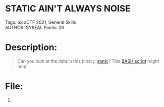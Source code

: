 # STATIC AIN'T ALWAYS NOISE
Tags: picoCTF 2021, General Skills  
AUTHOR: SYREAL
Points: 20

# Description:
> Can you look at the data in this binary: [static](static)? This [BASH script](ltdis.sh) might help!

# File:
1. 
